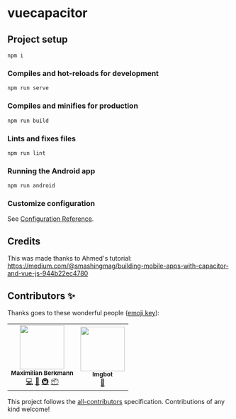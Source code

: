 # vuecapacitor

## Project setup
```
npm i
```

### Compiles and hot-reloads for development
```
npm run serve
```

### Compiles and minifies for production
```
npm run build
```

### Lints and fixes files
```
npm run lint
```

### Running the Android app
```
npm run android
```

### Customize configuration
See [Configuration Reference](https://cli.vuejs.org/config/).

## Credits
This was made thanks to Ahmed's tutorial: https://medium.com/@smashingmag/building-mobile-apps-with-capacitor-and-vue-js-944b22ec4780

## Contributors ✨

Thanks goes to these wonderful people ([emoji key](https://allcontributors.org/docs/en/emoji-key)):

<!-- ALL-CONTRIBUTORS-LIST:START - Do not remove or modify this section -->
<!-- prettier-ignore-start -->
<!-- markdownlint-disable -->
<table>
  <tr>
    <td align="center"><a href="https://github.com/Berkmann18"><img src="https://avatars0.githubusercontent.com/u/8260834?v=4?s=100" width="100px;" alt=""/><br /><sub><b>Maximilian Berkmann</b></sub></a><br /><a href="https://github.com/Berkmann18/VueCapacitor/commits?author=Berkmann18" title="Code">💻</a> <a href="https://github.com/Berkmann18/VueCapacitor/commits?author=Berkmann18" title="Documentation">📖</a> <a href="#infra-Berkmann18" title="Infrastructure (Hosting, Build-Tools, etc)">🚇</a> <a href="#platform-Berkmann18" title="Packaging/porting to new platform">📦</a></td>
    <td align="center"><a href="https://imgbot.net/"><img src="https://avatars1.githubusercontent.com/u/31427850?v=4?s=100" width="100px;" alt=""/><br /><sub><b>Imgbot</b></sub></a><br /><a href="#design-ImgBotApp" title="Design">🎨</a></td>
  </tr>
</table>

<!-- markdownlint-enable -->
<!-- prettier-ignore-end -->
<!-- ALL-CONTRIBUTORS-LIST:END -->

This project follows the [all-contributors](https://github.com/all-contributors/all-contributors) specification. Contributions of any kind welcome!